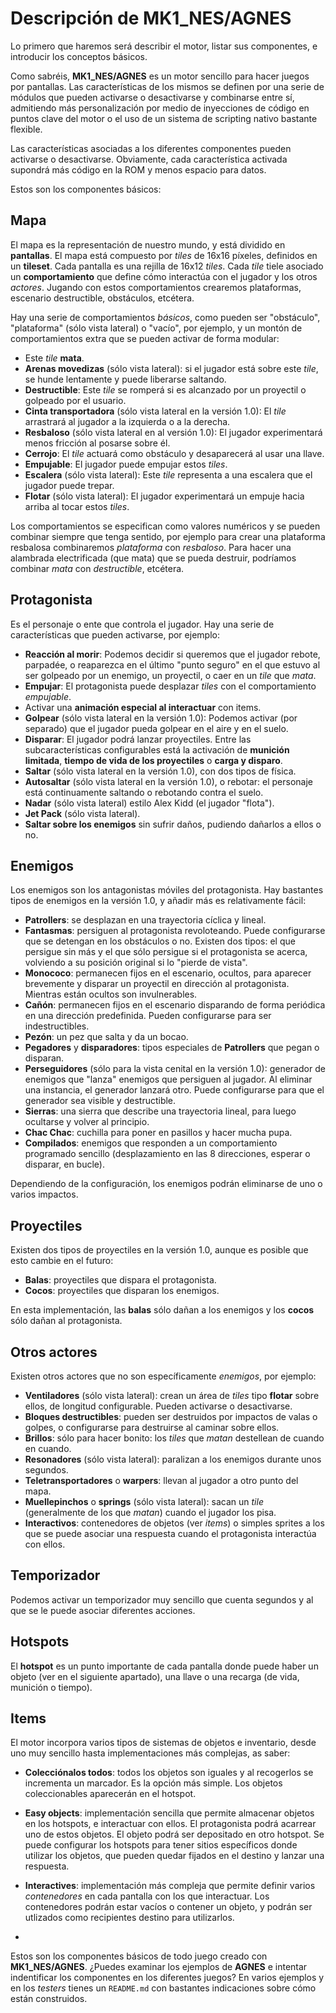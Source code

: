 Descripción de MK1_NES/AGNES
============================

Lo primero que haremos será describir el motor, listar sus componentes, e introducir los conceptos básicos.

Como sabréis, **MK1_NES/AGNES** es un motor sencillo para hacer juegos por pantallas. Las características de los mismos se definen por una serie de módulos que pueden activarse o desactivarse y combinarse entre sí, admitiendo más personalización por medio de inyecciones de código en puntos clave del motor o el uso de un sistema de scripting nativo bastante flexible.

Las características asociadas a los diferentes componentes pueden activarse o desactivarse. Obviamente, cada característica activada supondrá más código en la ROM y menos espacio para datos.

Estos son los componentes básicos:

Mapa
----

El mapa es la representación de nuestro mundo, y está dividido en **pantallas**. El mapa está compuesto por *tiles* de 16x16 píxeles, definidos en un **tileset**. Cada pantalla es una rejilla de 16x12 *tiles*. Cada *tile* tiele asociado un **comportamiento** que define cómo interactúa con el jugador y los otros *actores*. Jugando con estos comportamientos crearemos plataformas, escenario destructible, obstáculos, etcétera.

Hay una serie de comportamientos *básicos*, como pueden ser "obstáculo", "plataforma" (sólo vista lateral) o "vacío", por ejemplo, y un montón de comportamientos extra que se pueden activar de forma modular:

- Este *tile* **mata**.
- **Arenas movedizas** (sólo vista lateral): si el jugador está sobre este *tile*, se hunde lentamente y puede liberarse saltando.
- **Destructible**: Este *tile* se romperá si es alcanzado por un proyectil o golpeado por el usuario.
- **Cinta transportadora** (sólo vista lateral en la versión 1.0): El *tile* arrastrará al jugador a la izquierda o a la derecha.
- **Resbaloso** (sólo vista lateral en al versión 1.0): El jugador experimentará menos fricción al posarse sobre él.
- **Cerrojo**: El *tile* actuará como obstáculo y desaparecerá al usar una llave.
- **Empujable**: El jugador puede empujar estos *tiles*.
- **Escalera** (sólo vista lateral): Este *tile* representa a una escalera que el jugador puede trepar.
- **Flotar** (sólo vista lateral): El jugador experimentará un empuje hacia arriba al tocar estos *tiles*.

Los comportamientos se especifican como valores numéricos y se pueden combinar siempre que tenga sentido, por ejemplo para crear una plataforma resbalosa combinaremos *plataforma* con *resbaloso*. Para hacer una alambrada electrificada (que mata) que se pueda destruir, podríamos combinar *mata* con *destructible*, etcétera.

Protagonista
------------

Es el personaje o ente que controla el jugador. Hay una serie de características que pueden activarse, por ejemplo:

- **Reacción al morir**: Podemos decidir si queremos que el jugador rebote, parpadée, o reaparezca en el último "punto seguro" en el que estuvo al ser golpeado por un enemigo, un proyectil, o caer en un *tile* que *mata*.
- **Empujar**: El protagonista puede desplazar *tiles* con el comportamiento *empujable*.
- Activar una **animación especial al interactuar** con items.
- **Golpear** (sólo vista lateral en la versión 1.0): Podemos activar (por separado) que el jugador pueda golpear en el aire y en el suelo.
- **Disparar**: El jugador podrá lanzar proyectiles. Entre las subcaracterísticas configurables está la activación de **munición limitada**, **tiempo de vida de los proyectiles** o **carga y disparo**.
- **Saltar** (sólo vista lateral en la versión 1.0), con dos tipos de física.
- **Autosaltar** (sólo vista lateral en la versión 1.0), o rebotar: el personaje está continuamente saltando o rebotando contra el suelo.
- **Nadar** (sólo vista lateral) estilo Alex Kidd (el jugador "flota").
- **Jet Pack** (sólo vista lateral).
- **Saltar sobre los enemigos** sin sufrir daños, pudiendo dañarlos a ellos o no.

Enemigos
--------

Los enemigos son los antagonistas móviles del protagonista. Hay bastantes tipos de enemigos en la versión 1.0, y añadir más es relativamente fácil:

- **Patrollers**: se desplazan en una trayectoria cíclica y lineal.
- **Fantasmas**: persiguen al protagonista revoloteando. Puede configurarse que se detengan en los obstáculos o no. Existen dos tipos: el que persigue sin más y el que sólo persigue si el protagonista se acerca, volviendo a su posición original si lo "pierde de vista".
- **Monococo**: permanecen fijos en el escenario, ocultos, para aparecer brevemente y disparar un proyectil en dirección al protagonista. Mientras están ocultos son invulnerables.
- **Cañón**: permanecen fijos en el escenario disparando de forma periódica en una dirección predefinida. Pueden configurarse para ser indestructibles.
- **Pezón**: un pez que salta y da un bocao.
- **Pegadores** y **disparadores**: tipos especiales de **Patrollers** que pegan o disparan.
- **Perseguidores** (sólo para la vista cenital en la versión 1.0): generador de enemigos que "lanza" enemigos que persiguen al jugador. Al eliminar una instancia, el generador lanzará otro. Puede configurarse para que el generador sea visible y destructible.
- **Sierras**: una sierra que describe una trayectoria lineal, para luego ocultarse y volver al principio.
- **Chac Chac**: cuchilla para poner en pasillos y hacer mucha pupa.
- **Compilados**: enemigos que responden a un comportamiento programado sencillo (desplazamiento en las 8 direcciones, esperar o disparar, en bucle).

Dependiendo de la configuración, los enemigos podrán eliminarse de uno o varios impactos.

Proyectiles
-----------

Existen dos tipos de proyectiles en la versión 1.0, aunque es posible que esto cambie en el futuro:

- **Balas**: proyectiles que dispara el protagonista.
- **Cocos**: proyectiles que disparan los enemigos.

En esta implementación, las **balas** sólo dañan a los enemigos y los **cocos** sólo dañan al protagonista.

Otros actores
-------------

Existen otros actores que no son específicamente *enemigos*, por ejemplo:

- **Ventiladores** (sólo vista lateral): crean un área de *tiles* tipo **flotar** sobre ellos, de longitud configurable. Pueden activarse o desactivarse.
- **Bloques destructibles**: pueden ser destruidos por impactos de valas o golpes, o configurarse para destruirse al caminar sobre ellos.
- **Brillos**: sólo para hacer bonito: los *tiles* que *matan* destellean de cuando en cuando.
- **Resonadores** (sólo vista lateral): paralizan a los enemigos durante unos segundos.
- **Teletransportadores** o **warpers**: llevan al jugador a otro punto del mapa.
- **Muellepinchos** o **springs** (sólo vista lateral): sacan un *tile* (generalmente de los que *matan*) cuando el jugador los pisa.
- **Interactivos**: contenedores de objetos (ver *items*) o simples sprites a los que se puede asociar una respuesta cuando el protagonista interactúa con ellos.

Temporizador
------------

Podemos activar un temporizador muy sencillo que cuenta segundos y al que se le puede asociar diferentes acciones. 

Hotspots
--------

El **hotspot** es un punto importante de cada pantalla donde puede haber un objeto (ver en el siguiente apartado), una llave o una recarga (de vida, munición o tiempo).

Items
-----

El motor incorpora varios tipos de sistemas de objetos e inventario, desde uno muy sencillo hasta implementaciones más complejas, as saber:

- **Colecciónalos todos**: todos los objetos son iguales y al recogerlos se incrementa un marcador. Es la opción más simple. Los objetos coleccionables aparecerán en el hotspot.
- **Easy objects**: implementación sencilla que permite almacenar objetos en los hotspots, e interactuar con ellos. El protagonista podrá acarrear uno de estos objetos. El objeto podrá ser depositado en otro hotspot. Se puede configurar los hotspots para tener sitios específicos donde utilizar los objetos, que pueden quedar fijados en el destino y lanzar una respuesta.
- **Interactives**: implementación más compleja que permite definir varios *contenedores* en cada pantalla con los que interactuar. Los contenedores podrán estar vacíos o contener un objeto, y podrán ser utlizados como recipientes destino para utilizarlos. 

-

Estos son los componentes básicos de todo juego creado con **MK1_NES/AGNES**. ¿Puedes examinar los ejemplos de **AGNES** e intentar indentificar los componentes en los diferentes juegos? En varios ejemplos y en los *testers* tienes un `README.md` con bastantes indicaciones sobre cómo están construidos.
